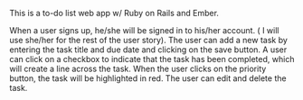This is a to-do list web app w/ Ruby on Rails and Ember.

When a user signs up, he/she will be signed in to his/her account. ( I will use she/her for the rest of the user story). The user can add a new task by entering the task title and due date and clicking on the save button. A user can click on a checkbox to indicate that the task has been completed, which will create a line across the task. When the user clicks on the priority button, the task will be highlighted in red. The user can edit and delete the task. 
